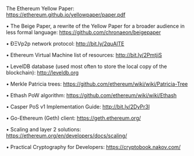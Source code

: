 The Ethereum Yellow Paper: https://ethereum.github.io/yellowpaper/paper.pdf

• The Beige Paper, a rewrite of the Yellow Paper for a broader audience in less formal language: https://github.com/chronaeon/beigepaper

• ÐΞVp2p network protocol: http://bit.ly/2quAlTE

• Ethereum Virtual Machine list of resources: http://bit.ly/2PmtjiS

• LevelDB database (used most often to store the local copy of the blockchain): http://leveldb.org

• Merkle Patricia trees: https://github.com/ethereum/wiki/wiki/Patricia-Tree

• Ethash PoW algorithm: https://github.com/ethereum/wiki/wiki/Ethash

• Casper PoS v1 Implementation Guide: http://bit.ly/2DyPr3l

• Go-Ethereum (Geth) client: https://geth.ethereum.org/

• Scaling and layer 2 solutions: https://ethereum.org/en/developers/docs/scaling/

• Practical Cryptography for Developers: https://cryptobook.nakov.com/